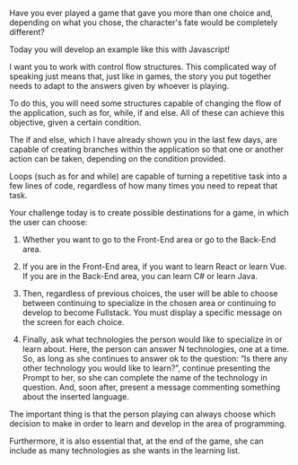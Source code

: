 Have you ever played a game that gave you more than one choice and, depending on what you chose, the character's fate would be completely different?

Today you will develop an example like this with Javascript!

I want you to work with control flow structures. This complicated way of speaking just means that, just like in games, the story you put together needs to adapt to the answers given by whoever is playing.

To do this, you will need some structures capable of changing the flow of the application, such as for, while, if and else. All of these can achieve this objective, given a certain condition.

The if and else, which I have already shown you in the last few days, are capable of creating branches within the application so that one or another action can be taken, depending on the condition provided.

Loops (such as for and while) are capable of turning a repetitive task into a few lines of code, regardless of how many times you need to repeat that task.

Your challenge today is to create possible destinations for a game, in which the user can choose:

1. Whether you want to go to the Front-End area or go to the Back-End area.

2. If you are in the Front-End area, if you want to learn React or learn Vue. If you are in the Back-End area, you can learn C# or learn Java.

3. Then, regardless of previous choices, the user will be able to choose between continuing to specialize in the chosen area or continuing to develop to become Fullstack. You must display a specific message on the screen for each choice.

4. Finally, ask what technologies the person would like to specialize in or learn about. Here, the person can answer N technologies, one at a time. So, as long as she continues to answer ok to the question: “Is there any other technology you would like to learn?”, continue presenting the Prompt to her, so she can complete the name of the technology in question. And, soon after, present a message commenting something about the inserted language.

The important thing is that the person playing can always choose which decision to make in order to learn and develop in the area of programming.

Furthermore, it is also essential that, at the end of the game, she can include as many technologies as she wants in the learning list.